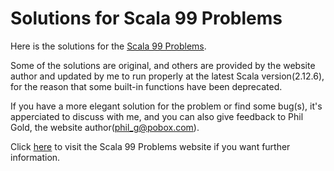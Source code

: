 # Solutions for Scala 99 Problems
Here is the solutions for the [Scala 99 Problems](http://aperiodic.net/phil/scala/s-99/).

Some of the solutions are original, and others are provided by the website author and updated by me to run properly at the latest Scala version(2.12.6), for the reason that some built-in functions have been deprecated.

If you have a more elegant solution for the problem or find some bug(s), it's apperciated to discuss with me, and you can also give feedback to Phil Gold, the website author(<phil_g@pobox.com>).

Click [here](http://aperiodic.net/phil/scala/s-99/) to visit the Scala 99 Problems website if you want further information.
